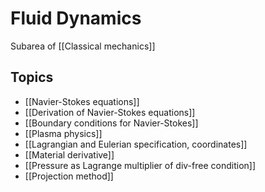 # Fluid Dynamics

Subarea of [[Classical mechanics]]



## Topics
- [[Navier-Stokes equations]]
- [[Derivation of Navier-Stokes equations]]
- [[Boundary conditions for Navier-Stokes]]
- [[Plasma physics]]
- [[Lagrangian and Eulerian specification, coordinates]]
- [[Material derivative]]
- [[Pressure as Lagrange multiplier of div-free condition]]
- [[Projection method]]


